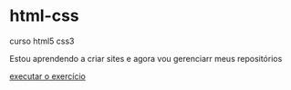 # html-css
curso html5 css3

Estou aprendendo a criar sites e agora vou gerenciarr meus repositórios


<a href="https://cabolucas.github.io/html-css/exercicios/ex011/index.html"> executar o exercício 